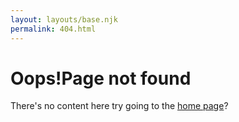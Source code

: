 ```yaml
---
layout: layouts/base.njk
permalink: 404.html
---
```


<div class="flow">
  <h1>Oops!<span class="indent">Page not found</span></h1>

  <p>There's no content here try going to the <a href="{{ "/" | url }}">home page</a>?</p>
</div>
